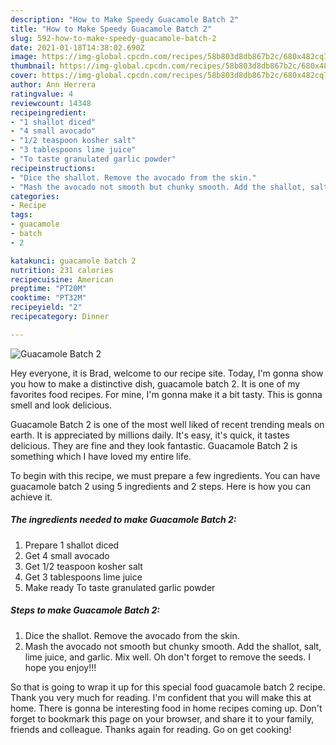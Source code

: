 ```yaml
---
description: "How to Make Speedy Guacamole Batch 2"
title: "How to Make Speedy Guacamole Batch 2"
slug: 592-how-to-make-speedy-guacamole-batch-2
date: 2021-01-18T14:38:02.690Z
image: https://img-global.cpcdn.com/recipes/58b803d8db867b2c/680x482cq70/guacamole-batch-2-recipe-main-photo.jpg
thumbnail: https://img-global.cpcdn.com/recipes/58b803d8db867b2c/680x482cq70/guacamole-batch-2-recipe-main-photo.jpg
cover: https://img-global.cpcdn.com/recipes/58b803d8db867b2c/680x482cq70/guacamole-batch-2-recipe-main-photo.jpg
author: Ann Herrera
ratingvalue: 4
reviewcount: 14348
recipeingredient:
- "1 shallot diced"
- "4 small avocado"
- "1/2 teaspoon kosher salt"
- "3 tablespoons lime juice"
- "To taste granulated garlic powder"
recipeinstructions:
- "Dice the shallot. Remove the avocado from the skin."
- "Mash the avocado not smooth but chunky smooth. Add the shallot, salt, lime juice, and garlic. Mix well. Oh don&#39;t forget to remove the seeds. I hope you enjoy!!!"
categories:
- Recipe
tags:
- guacamole
- batch
- 2

katakunci: guacamole batch 2 
nutrition: 231 calories
recipecuisine: American
preptime: "PT20M"
cooktime: "PT32M"
recipeyield: "2"
recipecategory: Dinner

---
```



![Guacamole Batch 2](https://img-global.cpcdn.com/recipes/58b803d8db867b2c/680x482cq70/guacamole-batch-2-recipe-main-photo.jpg)

Hey everyone, it is Brad, welcome to our recipe site. Today, I'm gonna show you how to make a distinctive dish, guacamole batch 2. It is one of my favorites food recipes. For mine, I'm gonna make it a bit tasty. This is gonna smell and look delicious.

Guacamole Batch 2 is one of the most well liked of recent trending meals on earth. It is appreciated by millions daily. It's easy, it's quick, it tastes delicious. They are fine and they look fantastic. Guacamole Batch 2 is something which I have loved my entire life.




To begin with this recipe, we must prepare a few ingredients. You can have guacamole batch 2 using 5 ingredients and 2 steps. Here is how you can achieve it.

<!--inarticleads1-->

##### The ingredients needed to make Guacamole Batch 2:

1. Prepare 1 shallot diced
1. Get 4 small avocado
1. Get 1/2 teaspoon kosher salt
1. Get 3 tablespoons lime juice
1. Make ready To taste granulated garlic powder




<!--inarticleads2-->

##### Steps to make Guacamole Batch 2:

1. Dice the shallot. Remove the avocado from the skin.
1. Mash the avocado not smooth but chunky smooth. Add the shallot, salt, lime juice, and garlic. Mix well. Oh don&#39;t forget to remove the seeds. I hope you enjoy!!!




So that is going to wrap it up for this special food guacamole batch 2 recipe. Thank you very much for reading. I'm confident that you will make this at home. There is gonna be interesting food in home recipes coming up. Don't forget to bookmark this page on your browser, and share it to your family, friends and colleague. Thanks again for reading. Go on get cooking!

